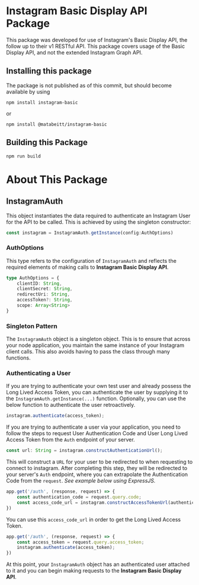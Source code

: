 # Instagram Basic Display API Package

This package was developed for use of Instagram's Basic Display API, the follow up to their v1 RESTful API. This package covers usage of the Basic Display API, and not the extended Instagram Graph API.

## Installing this package

The package is not published as of this commit, but should become available by using

```
npm install instagram-basic
```
or
```
npm install @matabeitt/instagram-basic
```

## Building this Package

```
npm run build
```

# About This Package

## InstagramAuth

This object instantiates the data required to authenticate an Instagram User for the API to be called. This is achieved by using the singleton constructor:

```js
const instagram = InstagramAuth.getInstance(config:AuthOptions)
```

### AuthOptions

This type refers to the configuration of `InstagramAuth` and reflects the required elements of making calls to **Instagram Basic Display API**.

```ts
type AuthOptions = {
    clientID: String,
    clientSecret: String,
    redirectUri: String,
    accessToken?: String,
    scope: Array<String>
}
```

### Singleton Pattern

The `InstagramAuth` object is a singleton object. This is to ensure that across your node application, you maintain the same instance of your Instagram client calls. This also avoids having to pass the class through many functions.

### Authenticating a User

If you are trying to authenticate your own test user and already possess the Long Lived Access Token, you can authenticate the user by supplying it to the `InstagramAuth.getInstance(...)` function. Optionally, you can use the below function to authenticate the user retroactively.

```js
instagram.authenticate(access_token);
```

If you are trying to authenticate a user via your application, you need to follow the steps to request User Authentication Code and User Long Lived Access Token from the `Auth` endpoint of your server.

```ts
const url: String = instagram.constructAuthenticationUrl();
```

This will construct a `URL` for your user to be redirected to when requesting to connect to instagram. After completing this step, they will be redirected to your server's `Auth` endpoint, where you can extrapolate the Authentication Code from the `request`. *See example below using ExpressJS.*

```js
app.get('/auth', (response, request) => {
    const authentication_code = request.query.code;
    const access_code_url = instagram.constructAccessTokenUrl(authentication_code);
})
```

You can use this `access_code_url` in order to get the Long Lived Access Token.

```js
app.get('/auth', (response, request) => {
    const access_token = request.query.access_token;
    instagram.authenticate(access_token);
})
```

At this point, your `InstagramAuth` object has an authenticated user attached to it and you can begin making requests to the **Instagram Basic Display API**.